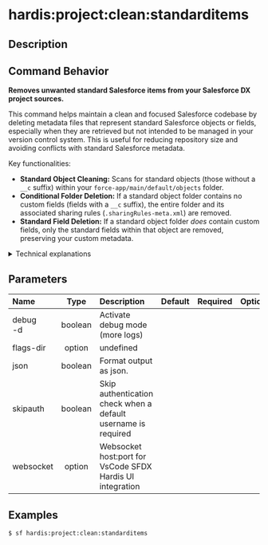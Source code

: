 <!-- This file has been generated with command 'sf hardis:doc:plugin:generate'. Please do not update it manually or it may be overwritten -->
# hardis:project:clean:standarditems

## Description


## Command Behavior

**Removes unwanted standard Salesforce items from your Salesforce DX project sources.**

This command helps maintain a clean and focused Salesforce codebase by deleting metadata files that represent standard Salesforce objects or fields, especially when they are retrieved but not intended to be managed in your version control system. This is useful for reducing repository size and avoiding conflicts with standard Salesforce metadata.

Key functionalities:

- **Standard Object Cleaning:** Scans for standard objects (those without a `__c` suffix) within your `force-app/main/default/objects` folder.
- **Conditional Folder Deletion:** If a standard object folder contains no custom fields (fields with a `__c` suffix), the entire folder and its associated sharing rules (`.sharingRules-meta.xml`) are removed.
- **Standard Field Deletion:** If a standard object folder *does* contain custom fields, only the standard fields within that object are removed, preserving your custom metadata.

<details markdown="1">
<summary>Technical explanations</summary>

The command's technical implementation involves:

- **File System Traversal:** It starts by listing the contents of the `force-app/main/default/objects` directory.
- **Standard Object Identification:** It iterates through each directory within `objects` and identifies standard objects by checking if their name does not contain `__` (the custom object suffix).
- **Custom Field Detection:** For each standard object, it uses `glob` to search for custom fields (`*__*.field-meta.xml`) within its `fields` subdirectory.
- **Conditional Removal:**
  - If no custom fields are found, it removes the entire object directory and any corresponding sharing rules file using `fs.remove`.
  - If custom fields are found, it then uses `glob` again to find all standard fields (`*.field-meta.xml` without `__`) within the object's `fields` directory and removes only those standard field files.
- **Logging:** Provides clear messages about which folders and files are being removed or kept.
</details>


## Parameters

|Name|Type|Description|Default|Required|Options|
|:---|:--:|:----------|:-----:|:------:|:-----:|
|debug<br/>-d|boolean|Activate debug mode (more logs)||||
|flags-dir|option|undefined||||
|json|boolean|Format output as json.||||
|skipauth|boolean|Skip authentication check when a default username is required||||
|websocket|option|Websocket host:port for VsCode SFDX Hardis UI integration||||

## Examples

```shell
$ sf hardis:project:clean:standarditems
```


